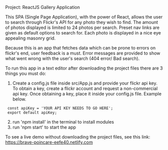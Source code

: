 Project: 
ReactJS Gallery Application

This SPA (Single Page Application), with the power of React, allows the user to search through Flickr's API for any photo they wish to find. The amount of photos displayed is limited to 24 photos per search. Preset nav links are given as default options to search for. Each photo is displayed in a nice eye appealing masonry grid.

Because this is an app that fetches data which can be prone to errors on flickr's end, user feedback is a must. Error messages are provided to show what went wrong with the user's search (404 error/ Bad search).



To run this app in a text editor after downloading the project files there are 3 things you must do:
  1.  Create a config.js file inside src/App.js and provide your flickr api key. To obtain a key, create a flickr account and request a         non-commercial api key. Once obtaining a key, place it inside your config.js file. Example below.
  
     const apiKey = 'YOUR API KEY NEEDS TO GO HERE';
     export default apiKey;
     
  2.  run 'npm install' in the terminal to install modules
  3.  run 'npm start' to start the app

To see a live demo without downloading the project files, see this link: https://brave-poincare-eefe40.netlify.com
